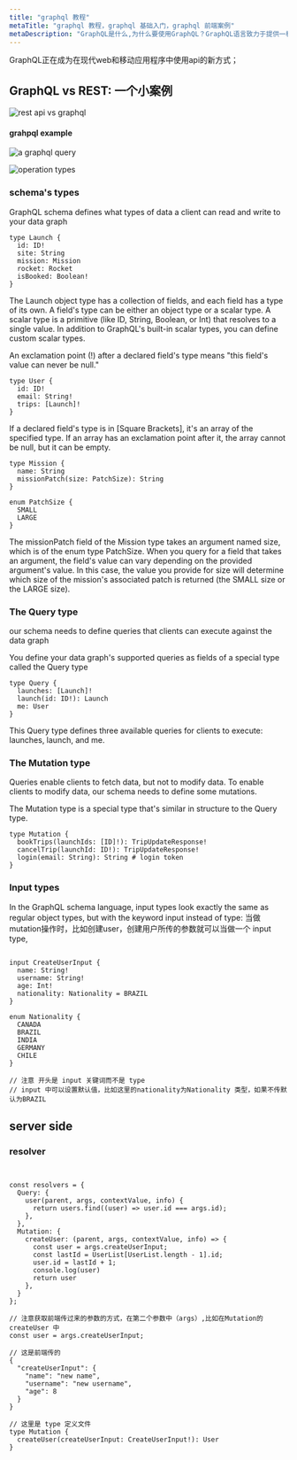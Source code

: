 ```yaml
---
title: "graphql 教程"
metaTitle: "graphql 教程，graphql 基础入门，graphql 前端案例"
metaDescription: "GraphQL是什么,为什么要使用GraphQL？GraphQL语言致力于提供一种直观的弹性语法系统，用以描述客户端程序设计时的数据需求以及数据交互行为。"
---
```


GraphQL正在成为在现代web和移动应用程序中使用api的新方式；


## GraphQL vs REST: 一个小案例

![rest api vs graphql](/images/graphql/rest-api-vs-graphql.png)

#### grahpql example
![a graphql query](/images/graphql/graphql_query_example.jpg "a graphql query")

![operation types](/images/graphql/graphql_operation_types.jpg "operation types")



### schema's types
GraphQL schema defines what types of data a client can read and write to your data graph
```
type Launch {
  id: ID!
  site: String
  mission: Mission
  rocket: Rocket
  isBooked: Boolean!
}
```
The Launch object type has a collection of fields, and each field has a type of its own. A field's type can be either an object type or a scalar type. A scalar type is a primitive (like ID, String, Boolean, or Int) that resolves to a single value. In addition to GraphQL's built-in scalar types, you can define custom scalar types.

An exclamation point (!) after a declared field's type means "this field's value can never be null."


```
type User {
  id: ID!
  email: String!
  trips: [Launch]!
}
```
If a declared field's type is in [Square Brackets], it's an array of the specified type. If an array has an exclamation point after it, the array cannot be null, but it can be empty.


```
type Mission {
  name: String
  missionPatch(size: PatchSize): String
}

enum PatchSize {
  SMALL
  LARGE
}
```
The missionPatch field of the Mission type takes an argument named size, which is of the enum type PatchSize. When you query for a field that takes an argument, the field's value can vary depending on the provided argument's value. In this case, the value you provide for size will determine which size of the mission's associated patch is returned (the SMALL size or the LARGE size).


### The Query type
our schema needs to define queries that clients can execute against the data graph

You define your data graph's supported queries as fields of a special type called the Query type
```
type Query {
  launches: [Launch]!
  launch(id: ID!): Launch
  me: User
}
```
This Query type defines three available queries for clients to execute: launches, launch, and me.

### The Mutation type
Queries enable clients to fetch data, but not to modify data. To enable clients to modify data, our schema needs to define some mutations.

The Mutation type is a special type that's similar in structure to the Query type. 
```
type Mutation {
  bookTrips(launchIds: [ID]!): TripUpdateResponse!
  cancelTrip(launchId: ID!): TripUpdateResponse!
  login(email: String): String # login token
}
```

### Input types
In the GraphQL schema language, input types look exactly the same as regular object types, but with the keyword input instead of type:
当做mutation操作时，比如创建user，创建用户所传的参数就可以当做一个 input type,
```

input CreateUserInput {
  name: String!
  username: String!
  age: Int!
  nationality: Nationality = BRAZIL
}

enum Nationality {
  CANADA
  BRAZIL
  INDIA
  GERMANY
  CHILE
}

// 注意 开头是 input 关键词而不是 type
// input 中可以设置默认值，比如这里的nationality为Nationality 类型，如果不传默认为BRAZIL
```


## server side

### resolver
```


const resolvers = {
  Query: {
    user(parent, args, contextValue, info) {
      return users.find((user) => user.id === args.id);
    },
  },
  Mutation: {
    createUser: (parent, args, contextValue, info) => {
      const user = args.createUserInput;
      const lastId = UserList[UserList.length - 1].id;
      user.id = lastId + 1;
      console.log(user)
      return user
    },
  }
};

// 注意获取前端传过来的参数的方式，在第二个参数中（args）,比如在Mutation的createUser 中
const user = args.createUserInput;

// 这是前端传的
{
  "createUserInput": {
    "name": "new name",
    "username": "new username",
    "age": 8
  }
}

// 这里是 type 定义文件
type Mutation {
  createUser(createUserInput: CreateUserInput!): User
}


```